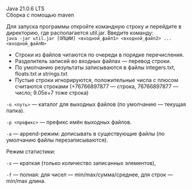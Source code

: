 Java 21.0.6 LTS  
Сборка с помощью maven
  
Для запуска программы откройте командную строку и перейдите в директорию, где располагается util.jar. Введите команду:  
`java -jar util.jar [ОПЦИИ] <входной_файл1> <входной_файл2> ... <входной_файлN>`  
  
* Строки из файлов читаются по очереди в порядке перечисления.
* Разделитель записей во входных файлах — перевод строки.
* По умолчанию результаты записываются в файлы integers.txt, floats.txt и strings.txt
* Пустые строки игнорируются, положительные числа с плюсом считаются строками (+76766897877 — строка, 76766897877 — число; 9.05e+7 тоже строка)

`-o <путь>` — каталог для выходных файлов
(по умолчанию — текущая папка).

`-p <префикс>` — префикс имён выходных файлов.

`-a` — append-режим: дописывать в существующие файлы
(по умолчанию файлы перезаписываются).

Режим статистики:

`-s` — краткая (только количество записанных элементов),

`-f` — полная: для чисел — min/max/сумма/среднее, для строк — min/max длина.

